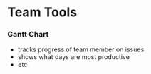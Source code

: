 # Team Tools

### Gantt Chart
- tracks progress of team member on issues
- shows what days are most productive
- etc.
